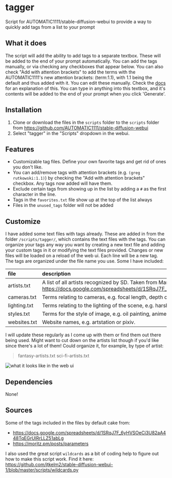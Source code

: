 # tagger
Script for AUTOMATIC1111/stable-diffusion-webui to provide a way to quickly add tags from a list to your prompt

## What it does
The script will add the ability to add tags to a separate textbox. These will be added to the end of your prompt automatically. You can add the tags manually, or via checking any checkboxes that appear below. You can also check "Add with attention brackets" to add the terms with the AUTOMATIC1111's new attention brackets: (term:1.1), with 1.1 being the default and thus added with it. You can edit these manually. Check the [docs](https://github.com/AUTOMATIC1111/stable-diffusion-webui/wiki/Features#attentionemphasis) for an explanation of this. You can type in anything into this textbox, and it's contents will be added to the end of your prompt when you click 'Generate'.

## Installation
1. Clone or download the files in the `scripts` folder to the `scripts` folder from https://github.com/AUTOMATIC1111/stable-diffusion-webui
2. Select "tagger" in the "Scripts" dropdown in the webui.


## Features
- Customizable tag files. Define your own favorite tags and get rid of ones you don't like.
- You can add/remove tags with attention brackets (e.g. `(greg rutkowski:1.1)`) by checking the "Add with attention brackets" checkbox. Any tags now added will have them.
- Exclude certain tags from showing up in the list by adding a `#` as the first character in the line.
- Tags in the `favorites.txt` file show up at the top of the list always
- Files in the `unused_tags` folder will not be added


## Customize
I have added some text files with tags already. These are added in from the folder `/scripts/tagger/`, which contains the text files with the tags. You can organize your tags any way you want by creating a new text file and adding your custom tags in it or modifying the text files provided. Changes or new files will be loaded on a reload of the web ui. Each line will be a new tag. The tags are organized under the file name you use. Some I have included:

| file | description |
| :---- | :-----|
| artists.txt | A list of all artists recognized by SD. Taken from Manav Mashruwala's great google sheet: https://docs.google.com/spreadsheets/d/1SRqJ7F_6yHVSOeCi3U82aA448TqEGrUlRrLLZ51abLg |
| cameras.txt | Terms relating to cameras, e.g. focal length, depth of field, etc.|
| lighting.txt | Terms relating to the lighting of the scene, e.g. harsh lighting, dramatic lighting, shadows, etc. |
| styles.txt | Terms for the style of image, e.g. oil painting, anime, black and white, etc. |
| websites.txt | Website names, e.g. artstation or pixiv. |

I will update these regularly as I come up with them or find them out there being used. Might want to cut down on the artists list though if you'd like since there's a lot of them! Could organize it, for example, by type of artist:
>fantasy-artists.txt
>sci-fi-artists.txt

![what it looks like in the web ui](https://user-images.githubusercontent.com/25022792/194760728-52641034-bb48-476b-9f18-88e555c5662a.jpg)

## Dependencies
None!

## Sources
Some of the tags included in the files by default cake from:
- https://docs.google.com/spreadsheets/d/1SRqJ7F_6yHVSOeCi3U82aA448TqEGrUlRrLLZ51abLg
- https://moritz.pm/posts/parameters

I also used the great script `wildcards` as a bit of coding help to figure out how to make this script work. Find it here: https://github.com/jtkelm2/stable-diffusion-webui-1/blob/master/scripts/wildcards.py
